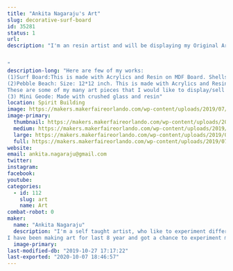 ```yaml
---
title: "Ankita Nagaraju's Art"
slug: decorative-surf-board
id: 35281
status: 1
url: 
description: "I'm an resin artist and will be displaying my Original Art works for Sale.I'm also open for commissions.


"
description-long: "Here are few of my works:
(1)Surf Board:This is made with Acrylics and Resin on MDF Board. Shells used on this were hand picked from Sanibel Islands on the West Coast of Florida.
(2)Pebble Beach: Size: 12*12 inch. This is made with Acrylics and Resin on Cradled wood panel.
These are some of my many art pieces that I would like to display/sell at the Faire.
(3) Mini Geode: Made with crushed glass and resin"
location: Spirit Building
image: https://makers.makerfaireorlando.com/wp-content/uploads/2019/07/surf1-1-301x1024.jpg
image-primary:
  thumbnail: https://makers.makerfaireorlando.com/wp-content/uploads/2019/07/surf1-1-150x150.jpg
  medium: https://makers.makerfaireorlando.com/wp-content/uploads/2019/07/surf1-1-88x300.jpg
  large: https://makers.makerfaireorlando.com/wp-content/uploads/2019/07/surf1-1-301x1024.jpg
  full: https://makers.makerfaireorlando.com/wp-content/uploads/2019/07/surf1-1.jpg
website: 
email: ankita.nagaraju@gmail.com
twitter: 
instagram: 
facebook: 
youtube: 
categories:
  - id: 112
    slug: art
    name: Art
combat-robot: 0
maker:
  name: "Ankita Nagaraju"
  description: "I'm a self taught artist, who like to experiment different art styles and mediums. I'm very much obsessed with fluid styles of art. I like everything about nature, beaches and all that glitters. My inspiration for art comes from nature photography, our travels and google earth.
I have been making art for last 8 year and got a chance to experiment many art mediums. I would like get my hands on encaustic art sometime soon in the future. "
  image-primary: 
last-modified-db: "2019-10-27 17:17:22"
last-exported: "2020-10-07 18:46:57"
---
```

